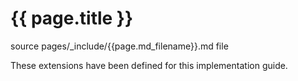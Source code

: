 # {{ page.title }}

source pages/_include/{{page.md_filename}}.md  file

These extensions have been defined for this implementation guide.
<!-- {% raw %} {% include list-simple-extensions.%} {% endraw %} -->
